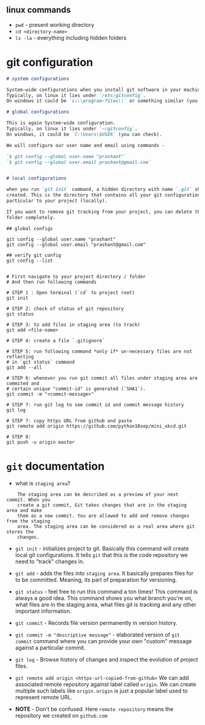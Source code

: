 ## linux commands

- `pwd` - present working directory
- `cd <directory-name>` 
- `ls -la` - everything including hidden folders

# git configuration

```markdown
# system configurations

System-wide configurations when you install git software in your machine.
Typically, on linux it lies under `/etc/gitconfig`.
On windows it could be `c:\\program-files\\` or something similar (you can check).

# global configurations

This is again System-wide configuration.
Typically, on linux it lies under `~/gitconfig`.
On windows, it could be `C:\Users\$USER` (you can check).

We will configure our user name and email using commands -

`$ git config --global user.name "prashant"`
`$ git config --global user.email prashant@gmail.com`


# local configurations

when you run `git init` command, a hidden directory with name `.git` should be 
created. This is the directory that contains all your git configurations 
particular to your project (locally).

If you want to remove git tracking from your project, you can delete this `.git`
folder completely.
```

```shell
## global configs

git config --global user.name "prashant"
git config --global user.email "prashant@gmail.com"

## verify git config
git config --list
```

```shell

# First navigate to your project directory / folder
# And then run following commands

# STEP 1 : Open terminal (`cd` to project root)
git init

# STEP 2: check of status of git repository
git status

# STEP 3: to add files in staging area (to track)
git add <file-name>

# STEP 4: create a file `.gitignore`

# STEP 5: run following command *only if* un-necessary files are not reflecting
# in `git status` command
git add --all

# STEP 6: whenever you run git commit all files under staging area are commited and
# certain unique "commit-id" is generated (`SHA1`).
git commit -m "<commit-message>"

# STEP 7: run git log to see commit id and commit message history
git log

# STEP 7: copy https URL from github and paste 
git remote add origin https://github.com/python10sep/mini_xkcd.git

# STEP 8:
git push -u origin master
```


# `git` documentation

- what is `staging area`?
```
    The staging area can be described as a preview of your next commit. When you
    create a git commit, Git takes changes that are in the staging area and make
    them as a new commit. You are allowed to add and remove changes from the staging
    area. The staging area can be considered as a real area where git stores the
    changes.
```

- `git init` - initializes project to git. Basically this command will create 
local git configurations. It tells `git` that this is the code repository we need
to "track" changes in.

- `git add` - adds the files into `staging area`. It basically prepares files for
to be committed. Meaning, its part of preparation for 
versioning.

- `git status` - feel free to run this command a ton times! 
This command is always a good idea. This command shows you what branch you're on, 
what files are in the staging area, what files git is tracking and any other 
important information.

- `git commit` - Records file version permanently in version history.

- `git commit -m "descriptive message"` - elaborated version of `git commit` 
command where you can provide your own "custom" message against
a particular commit.

- `git log` - Browse history of changes and inspect the evolution of project files.

- `git remote add origin <https-url-copied-from-github>`
We can add associated remote repository against label called `origin`.
We can create multiple such labels like `origin`.
`origin` is just a popular label used to represent remote URL.

- **NOTE** -
Don't be confused.
Here `remote repository` means the repository we created on `github.com`
